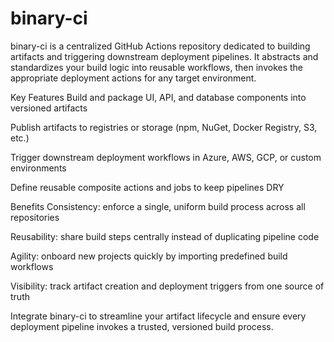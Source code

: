 # binary-ci
binary-ci is a centralized GitHub Actions repository dedicated to building artifacts and triggering downstream deployment pipelines. It abstracts and standardizes your build logic into reusable workflows, then invokes the appropriate deployment actions for any target environment.

Key Features
Build and package UI, API, and database components into versioned artifacts

Publish artifacts to registries or storage (npm, NuGet, Docker Registry, S3, etc.)

Trigger downstream deployment workflows in Azure, AWS, GCP, or custom environments

Define reusable composite actions and jobs to keep pipelines DRY

Benefits
Consistency: enforce a single, uniform build process across all repositories

Reusability: share build steps centrally instead of duplicating pipeline code

Agility: onboard new projects quickly by importing predefined build workflows

Visibility: track artifact creation and deployment triggers from one source of truth

Integrate binary-ci to streamline your artifact lifecycle and ensure every deployment pipeline invokes a trusted, versioned build process.
